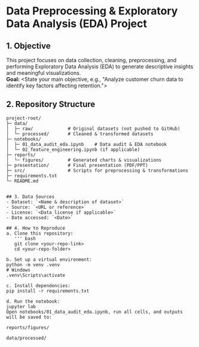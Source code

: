 # Data Preprocessing & Exploratory Data Analysis (EDA) Project

## 1. Objective
This project focuses on data collection, cleaning, preprocessing, and performing Exploratory Data Analysis (EDA) to generate descriptive insights and meaningful visualizations.  
**Goal:** <State your main objective, e.g., "Analyze customer churn data to identify key factors affecting retention.">

## 2. Repository Structure
```plaintext
project-root/
├─ data/
│  ├─ raw/             # Original datasets (not pushed to GitHub)
│  └─ processed/       # Cleaned & transformed datasets
├─ notebooks/
│  ├─ 01_data_audit_eda.ipynb    # Data audit & EDA notebook
│  └─ 02_feature_engineering.ipynb (if applicable)
├─ reports/
│  └─ figures/         # Generated charts & visualizations
├─ presentation/       # Final presentation (PDF/PPT)
├─ src/                # Scripts for preprocessing & transformations
├─ requirements.txt
└─ README.md


## 3. Data Sources
- Dataset: `<Name & description of dataset>`
- Source: `<URL or reference>`
- License: `<Data license if applicable>`
- Date accessed: `<Date>`

## 4. How to Reproduce
a. Clone this repository:
   ''' bash
   git clone <your-repo-link>
   cd <your-repo-folder>

b. Set up a virtual environment:
python -m venv .venv
# Windows
.venv\Scripts\activate

c. Install dependencies:
pip install -r requirements.txt

d. Run the notebook:
jupyter lab
Open notebooks/01_data_audit_eda.ipynb, run all cells, and outputs will be saved to:

reports/figures/

data/processed/
